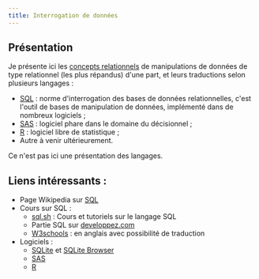 ```yaml
---
title: Interrogation de données
---
```


## Présentation

Je présente ici les [concepts relationnels](slides/interrogation-concepts.html)
de manipulations de données de type relationnel (les plus  répandus) d'une 
part, et leurs traductions selon plusieurs langages :

- [SQL](slides/interrogation-sql.html) : norme d'interrogation des bases de 
données relationnelles, c'est l'outil de bases de manipulation de données, 
implémenté dans de nombreux logiciels ;
- [SAS](slides/interrogation-sas.html) : logiciel phare dans le domaine du 
décisionnel ;
- [R](slides/interrogation-r.html) : logiciel libre de statistique ;
- Autre à venir ultérieurement.

Ce n'est pas ici une présentation des langages.

## Liens intéressants :

- Page Wikipedia sur [SQL](https://fr.wikipedia.org/wiki/Structured_Query_Language)
- Cours sur SQL :
    - [sql.sh](http://sql.sh/) : Cours et tutoriels sur le langage SQL
    - Partie SQL sur [developpez.com](http://sql.developpez.com/)
    - [W3schools](http://www.w3schools.com/sql/) : en anglais avec possibilité de traduction
- Logiciels :
    - [SQLite](https://www.sqlite.org/) et [SQLite Browser](http://sqlitebrowser.org/)
    - [SAS](http://www.sas.com/fr_fr/home.html)
    - [R](https://www.r-project.org/)
